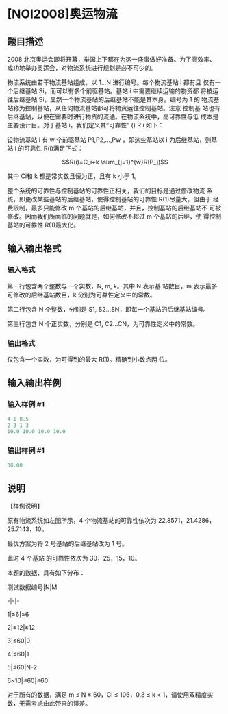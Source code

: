 # [NOI2008]奥运物流 

## 题目描述

2008 北京奥运会即将开幕，举国上下都在为这一盛事做好准备。为了高效率、 成功地举办奥运会，对物流系统进行规划是必不可少的。

物流系统由若干物流基站组成，以 1…N 进行编号。每个物流基站 i 都有且 仅有一个后继基站 Si，而可以有多个前驱基站。基站 i 中需要继续运输的物资都 将被运往后继基站 Si，显然一个物流基站的后继基站不能是其本身。编号为 1 的 物流基站称为控制基站，从任何物流基站都可将物资运往控制基站。注意 控制基 站也有后继基站，以便在需要时进行物资的流通。在物流系统中，高可靠性与低 成本是主要设计目。对于基站 i，我们定义其“可靠性” () R i 如下：

设物流基站 i 有 w 个前驱基站 P1,P2,...,Pw ，即这些基站以 i 为后继基站，则基 站 i 的可靠性 R(i)满足下式：

$$R(i)=C_i+k \sum_{j=1}^{w}R(P_j)$$

其中 Ci和 k 都是常实数且恒为正，且有 k 小于 1。

整个系统的可靠性与控制基站的可靠性正相关，我们的目标是通过修改物流 系统，即更改某些基站的后继基站，使得控制基站的可靠性 R(1)尽量大。但由于 经费限制，最多只能修改 m 个基站的后继基站，并且，控制基站的后继基站不 可被修改。因而我们所面临的问题就是，如何修改不超过 m 个基站的后继，使 得控制基站的可靠性 R(1)最大化。

## 输入输出格式

### 输入格式

第一行包含两个整数与一个实数，N, m, k。其中 N 表示基 站数目，m 表示最多可修改的后继基站数目，k 分别为可靠性定义中的常数。

第二行包含 N 个整数，分别是 S1, S2…SN，即每一个基站的后继基站编号。

第三行包含 N 个正实数，分别是 C1, C2…CN，为可靠性定义中的常数。

### 输出格式

仅包含一个实数，为可得到的最大 R(1)。精确到小数点两 位。

## 输入输出样例

### 输入样例 #1

```cpp
4 1 0.5  
2 3 1 3 
10.0 10.0 10.0 10.0
```


### 输出样例 #1

```cpp
30.00 

```
## 说明

【样例说明】

原有物流系统如左图所示，4 个物流基站的可靠性依次为 22.8571，21.4286， 25.7143，10。

最优方案为将 2 号基站的后继基站改为 1 号。

此时 4 个基站 的可靠性依次为 30，25，15，10。

本题的数据，具有如下分布：

测试数据编号|N|M

-|-|-

1|≤6|≤6

2|≤12|≤12

3|≤60|0

4|≤60|1

5|≤60|N-2

6~10|≤60|≤60

对于所有的数据，满足 m ≤ N ≤ 60，Ci ≤ 106，0.3 ≤ k < 1，请使用双精度实 数，无需考虑由此带来的误差。

